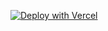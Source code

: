 [![Deploy with Vercel](https://vercel.com/button)](https://vercel.com/new/git/external?repository-url=https%3A%2F%2Fgithub.com%2Feditmodelabs%2Fmsiab%2Ftree%clonestatus%2Fthemes%2Fdublin?&integration-ids=oac_tgUyWFM6PEvxEkJZCLShaoWI)
